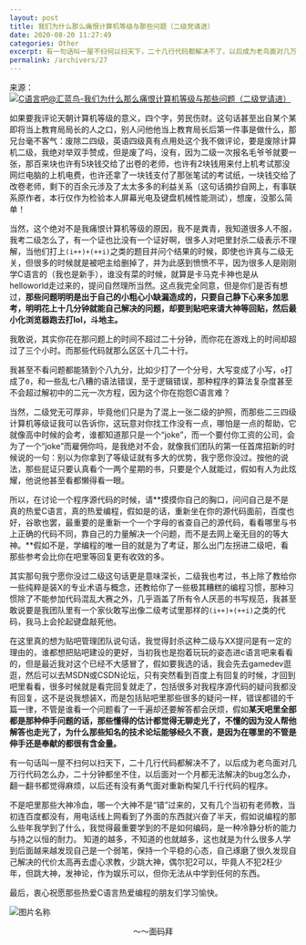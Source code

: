 ```yaml
---
layout: post
title: 我们为什么那么痛恨计算机等级与那些问题（二级党请进）
date: 2020-08-20 11:27:49
categories: Other
excerpt: 有一句话叫一屋不扫何以扫天下，二十几行代码都解决不了，以后成为老鸟面对几万行代码怎么办，二十分钟都坐不住，以后面对一个月都无法解决的bug怎么办，翻一翻书都觉得麻烦，以后还有没有勇气面对重新构架几千行代码的程序。
permalink: /archivers/27
---
```


来源：[![C语言吧@汇蓝鸟-我们为什么那么痛恨计算机等级与那些问题（二级党请进）](https://img.shields.io/badge/C语言吧@汇蓝鸟-我们为什么那么痛恨计算机等级与那些问题（二级党请进）-brightgreen)](https://tieba.baidu.com/p/1877978397)

如果要我评论天朝计算机等级的意义，四个字，劳民伤财。这句话甚至出自某个某即将当上教育局局长的人之口，别人问他他当上教育局长后第一件事是做什么，那兄台毫不客气：废除二四级，英语四级真有点用处这个我不做评论，要是废除计算机二级，我绝对举双手赞成，但是废了吗，没有，因为二级一次报名毛爷爷就要一张，那百来块也许有5块钱交给了出卷的老师，也许有2块钱用来付上机考试那没网烂电脑的上机电费，也许还拿了一块钱支付了那张笔试的考试纸，一块钱交给了改卷老师，剩下的百余元涉及了太太多多的利益关系（这句话摘抄自网上，有事联系原作者，本行仅作为检验本人屏幕光电及键盘机械性能测试），想废，没那么简单！

当然，这个绝对不是我痛恨计算机等级的原因，我不是粪青，我知道很多人不服，我考二级怎么了，有一个证也比没有一个证好啊，很多人对吧里封杀二级表示不理解，当他们打上```(i++)+(++i)```之类的题目并问个结果的时候，即使也许真与二级无关，但很多的时候就是被吧主给删掉了，并为此感到愤愤不平，因为很多人是刚刚学C语言的（我也是新手），谁没有菜的时候，就算是卡马克卡神也是从helloworld走过来的，提问自然理所当然。这点我完全同意，但是你们是否有想过，**那些问题明明是出于自己的小粗心小缺漏造成的，只要自己静下心来多加思考，明明花上十几分钟就能自己解决的问题，却要到贴吧来请大神等回贴，然后最小化浏览器跑去打lol，斗地主。**

我敢说，其实你花在那问题上的时间不超过二十分钟，而你花在游戏上的时间却超过了三个小时。而那些代码就那么区区十几二十行。

我甚至不看问题都能猜到个八九分，比如少打了一个分号，大写变成了小写，```o```打成了```0```，和一些乱七八糟的语法错误，至于逻辑错误，那种程序的算法复杂度甚至不会超过解初中的二元一次方程，因为这个你在抱怨C语言难？

当然，二级党无可厚非，毕竟他们只是为了混上一张二级的护照，而那些二三四级计算机等级证我可以告诉你，这玩意对你找工作没有一点，哪怕是一点的帮助，它就像高中时候的会考，谁都知道那只是一个“joke”，而一个要付你工资的公司，会为了一个“joke”而雇佣你吗，是我绝对不会，就像我们团队的第一任首席招新的时候说的一句：别以为你拿到了等级证就有多大的优势，我宁愿你没过。按他的说法，那些屁证只要认真看个一两个星期的书，只要是个人就能过，假如有人为此炫耀，他说他甚至看都懒得看一眼。

所以，在讨论一个程序源代码的时候，请**摸摸你自己的胸口，问问自己是不是真的热爱C语言，真的热爱编程，假如是的话，重新坐在你的源代码面前，百度也好，谷歌也罢，最重要的是重新一个一个字母的省查自己的源代码，看看哪里与书上正确的代码不同，靠自己的力量解决一个问题，而不是去网上毫无目的的等大神。**假如不是，学编程的唯一目的就是为了考证，那么出门左拐进二级吧，看那些参考会比你在吧里等回复更有收效的多。

其实那句我宁愿你没过二级这句话更是意味深长，二级我也考过，书上除了教给你一些纯粹是装X的专业术语与概念，还教给你了一些极其糟糕的编程习惯，那种习惯除了不能参加代码混乱大赛之外，几乎涵盖了所有令人厌恶的书写规范，我甚至敢说要是我团队里有一个家伙敢写出像二级考试里那样的```(i++)+(++i)```之类的代码，我马上会抡起键盘敲死他。

在这里真的想为贴吧管理团队说句话，我觉得封杀这种二级与XX提问是有一定的理由的，谁都想把贴吧建设的更好，当初我也是抱着玩玩的姿态进c语言吧来看看的，但是最近我对这个已经不大感冒了，假如要我选的话，我会先去gamedev逛逛，然后可以去MSDN或CSDN论坛，只有突然看到百度上有回复的时候，才回到吧里看看，很多时候就是看完回复就走了，包括很多对我程序源代码的疑问我都没有回复，这不是说我想装X，而是包括贴吧里那些很多的疑问一样，错误都错的千篇一律，不管是谁看一个问题看了一千遍却还要解答都会厌烦，假如**某天吧里全部都是那种伸手问题的话，那些懂得的估计都觉得无聊走光了，不懂的因为没人帮他解答也走光了，为什么那些知名的技术论坛能够经久不衰，是因为在哪里的不管是伸手还是奉献的都很有含金量。**

有一句话叫一屋不扫何以扫天下，二十几行代码都解决不了，以后成为老鸟面对几万行代码怎么办，二十分钟都坐不住，以后面对一个月都无法解决的bug怎么办，翻一翻书都觉得麻烦，以后还有没有勇气面对重新构架几千行代码的程序。

不是吧里那些大神冷血，哪一个大神不是“错”过来的，又有几个当初有老师教，当初连百度都没有，用电话线上网看到了外面的东西就兴奋了半天，假如说编程的那么些年我学到了什么，我觉得最重要学到的不是如何编码，是一种冷静分析的能力与持之以恒的耐力。
知道的越多，不知道的也就越多，这也就是为什么很多人学到后面越来越发现自己是一个弱笔，保持一个平稳的心态，自己琢磨了很久发现自己解决的代价太高再去虚心求教，少跳大神，偶尔犯2可以，毕竟人不犯2枉少年，但跳大神，发神论，作为娱乐可以，但你无法从中学到任何的东西。

最后，衷心祝愿那些热爱C语言热爱编程的朋友们学习愉快。

![图片名称](https://s1.ax1x.com/2020/08/20/d8CMiF.png)

<center>～～面码拜</center>